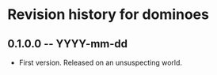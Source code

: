 # Revision history for dominoes

## 0.1.0.0 -- YYYY-mm-dd

* First version. Released on an unsuspecting world.
